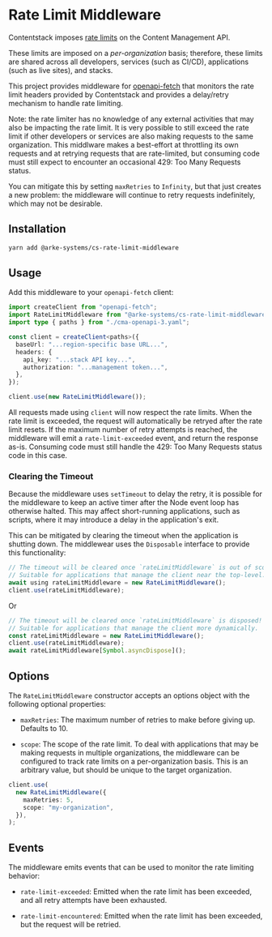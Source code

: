 # Rate Limit Middleware

Contentstack imposes [rate limits][2] on the Content Management API.

These limits are imposed on a _per-organization_ basis; therefore, these limits
are shared across all developers, services (such as CI/CD), applications
(such as live sites), and stacks.

This project provides middleware for [openapi-fetch][1] that monitors the
rate limit headers provided by Contentstack and provides a delay/retry
mechanism to handle rate limiting.

Note: the rate limiter has no knowledge of any external activities that may
also be impacting the rate limit. It is very possible to still exceed the
rate limit if other developers or services are also making requests to the
same organization. This middlware makes a best-effort at throttling its own
requests and at retrying requests that are rate-limited, but consuming code
must still expect to encounter an occasional 429: Too Many Requests status.

You can mitigate this by setting `maxRetries` to `Infinity`, but that just
creates a new problem: the middleware will continue to retry requests
indefinitely, which may not be desirable.

## Installation

```bash
yarn add @arke-systems/cs-rate-limit-middleware
```

## Usage

Add this middleware to your `openapi-fetch` client:

```ts
import createClient from "openapi-fetch";
import RateLimitMiddleware from "@arke-systems/cs-rate-limit-middleware";
import type { paths } from "./cma-openapi-3.yaml";

const client = createClient<paths>({
  baseUrl: "...region-specific base URL...",
  headers: {
    api_key: "...stack API key...",
    authorization: "...management token...",
  },
});

client.use(new RateLimitMiddleware());
```

All requests made using `client` will now respect the rate limits. When the
rate limit is exceeded, the request will automatically be retryed after the
rate limit resets. If the maximum number of retry attempts is reached, the
middleware will emit a `rate-limit-exceeded` event, and return the response
as-is. Consuming code must still handle the 429: Too Many Requests status code
in this case.

### Clearing the Timeout

Because the middleware uses `setTimeout` to delay the retry, it is possible
for the middleware to keep an active timer after the Node event loop has
otherwise halted. This may affect short-running applications, such as scripts,
where it may introduce a delay in the application's exit.

This can be mitigated by clearing the timeout when the application is shutting
down. The middlewear uses the `Disposable` interface to provide this
functionality:

```ts
// The timeout will be cleared once `rateLimitMiddleware` is out of scope!
// Suitable for applications that manage the client near the top-level.
await using rateLimitMiddleware = new RateLimitMiddleware();
client.use(rateLimitMiddleware);
```

Or

```ts
// The timeout will be cleared once `rateLimitMiddleware` is disposed!
// Suitable for applications that manage the client more dynamically.
const rateLimitMiddleware = new RateLimitMiddleware();
client.use(rateLimitMiddleware);
await rateLimitMiddleware[Symbol.asyncDispose]();
```

## Options

The `RateLimitMiddleware` constructor accepts an options object with the
following optional properties:

- `maxRetries`: The maximum number of retries to make before giving up.
  Defaults to 10.

- `scope`: The scope of the rate limit. To deal with applications that may be
  making requests in multiple organizations, the middleware can be configured
  to track rate limits on a per-organization basis. This is an arbitrary value,
  but should be unique to the target organization.

```ts
client.use(
  new RateLimitMiddleware({
    maxRetries: 5,
    scope: "my-organization",
  }),
);
```

## Events

The middleware emits events that can be used to monitor the rate limiting
behavior:

- `rate-limit-exceeded`: Emitted when the rate limit has been exceeded, and
  all retry attempts have been exhausted.

- `rate-limit-encountered`: Emitted when the rate limit has been exceeded, but
  the request will be retried.

[1]: https://openapi-ts.pages.dev/openapi-fetch/ "openapi-fetch"
[2]: https://www.contentstack.com/docs/developers/apis/content-management-api#rate-limiting "Rate Limiting"
